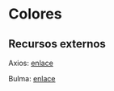 # Colores

## Recursos externos

Axios: [enlace](https://axios-http.com/docs/intro)

Bulma: [enlace](https://bulma.io/)